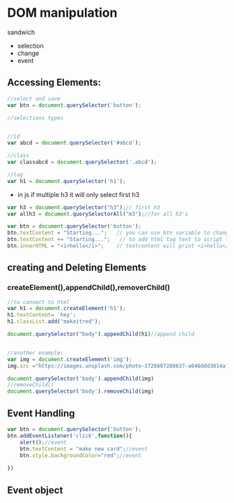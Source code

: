 # DOM manipulation
sandwich 

- selection
- change
- event

## Accessing Elements:
```js
//select and save
var btn = document.querySelector('button');

//selections types


//id
var abcd = document.querySelector('#abcd');

//class
var classabcd = document.querySelector('.abcd');

//tag
var h1 = document.querySelector('h1');
```
- in js if multiple h3 it will only select first h3
```js
var h3 = document.querySelector("h3");// first h3
var allh3 = document.querySelectorAll("m3");//for all h3's

var btn = document.querySelector('button');
btn.textContent = "Starting...";   // you can use btn variable to change anything
btn.textContent += "Starting...";   // to add html tag text to script text
btn.innerHTML = "<i>hello</i>";    // textcontent will print <i>hello</i> and innerHTML will print hello
```
## creating and Deleting Elements
### createElement(),appendChild(),removerChild()
```js
//to connect to html 
var h1 = document.createElement('h1');
h1.textContent= 'hey';
h1.classList.add("makeitred");

document.querySelector("body").appendChild(h1)//append child


//another example:
var img = document.createElement('img');
img.src ="https://images.unsplash.com/photo-1726607288637-a646ddd3814a?q=80&w=2070&auto=format&fit=crop&ixlib=rb-4.1.0&ixid=M3wxMjA3fDF8MHxwaG90by1wYWdlfHx8fGVufDB8fHx8fA%3D%3D"

document.querySelector('body').appendChild(img)
//removeChild()
document.querySelector('body').removeChild(img)
```


## Event Handling

```js
var btn = document.querySelector('button');
btn.addEventListener('click',function(){
    alert();//event
    btn.textContent = "make new card";//event
    btn.style.backgroundColor="red";//event
    
})
```

## Event object

```js

```